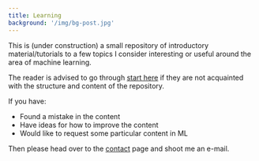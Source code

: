 ```yaml
---
title: Learning
background: '/img/bg-post.jpg'
---
```


This is (under construction) a small repository of introductory material/tutorials to a few topics I consider interesting or useful around the area of machine learning.

The reader is advised to go through [start here](/learning/start-here) if they are not acquainted with the structure and content of the repository.

If you have:
- Found a mistake in the content
- Have ideas for how to improve the content
- Would like to request some particular content in ML

Then please head over to the [contact](/contact) page and shoot me an e-mail.
